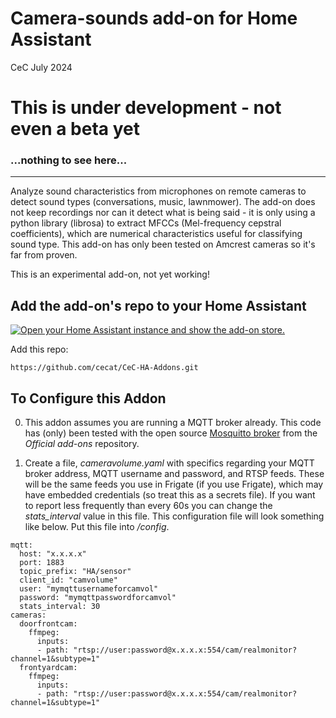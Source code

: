 # Camera-sounds add-on for Home Assistant
CeC
July 2024

# This is under development - not even a beta yet 

### ...nothing to see here...

---


Analyze sound characteristics from microphones on remote cameras 
to detect sound types (conversations, music, lawnmower). The add-on
does not keep recordings nor can it detect what is being said - it is
only using a python library (librosa) to extract MFCCs
(Mel-frequency cepstral coefficients), which are numerical
characteristics useful for classifying sound type.
This add-on has only been tested on Amcrest
cameras so it's far from proven.

This is an experimental add-on, not yet working!

## Add the add-on's repo  to your Home Assistant

[![Open your Home Assistant instance and show the add-on store.](https://my.home-assistant.io/badges/supervisor_store.svg)](https://my.home-assistant.io/redirect/supervisor_store/)

Add this repo:
```
https://github.com/cecat/CeC-HA-Addons.git
```

## To Configure this Addon

0. This addon assumes you are running a MQTT broker already. This code
has (only) been tested with the open source
[Mosquitto broker](https://github.com/home-assistant/addons/tree/master/mosquitto) 
from the *Official add-ons* repository.

1. Create a file, *cameravolume.yaml* with specifics regarding your MQTT broker address,
MQTT username and password, and RTSP feeds. These will be the same feeds you use
in Frigate (if you use Frigate), which may have embedded credentials
(so treat this as a secrets file). If you want to report less frequently than
every 60s you can change the *stats_interval* value in this file.  This configuration
file will look something like below. Put this file into */config*.

```
mqtt:
  host: "x.x.x.x"
  port: 1883
  topic_prefix: "HA/sensor"
  client_id: "camvolume"
  user: "mymqttusernameforcamvol"
  password: "mymqttpasswordforcamvol"
  stats_interval: 30
cameras:
  doorfrontcam:
    ffmpeg:
      inputs:
      - path: "rtsp://user:password@x.x.x.x:554/cam/realmonitor?channel=1&subtype=1"
  frontyardcam:
    ffmpeg:
      inputs:
      - path: "rtsp://user:password@x.x.x.x:554/cam/realmonitor?channel=1&subtype=1"
```




